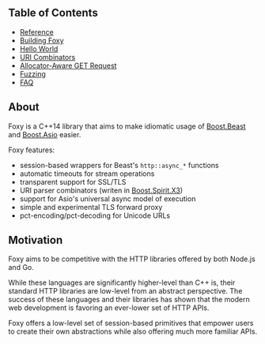 ## Table of Contents

* [Reference](./reference.md#reference)
* [Building Foxy](./building.md#building)
* [Hello World](./hello-world.md#hello-world)
* [URI Combinators](./uri-combinators.md#uri-combinators)
* [Allocator-Aware GET Request](./allocator-client.md#allocator-aware-client)
* [Fuzzing](./fuzzing.md#fuzzing)
* [FAQ](./faq.md#frequently-asked-questions)

## About

Foxy is a C++14 library that aims to make idiomatic usage of
[Boost.Beast](https://www.boost.org/doc/libs/release/libs/beast/doc/html/index.html)
and [Boost.Asio](https://www.boost.org/doc/libs/release/doc/html/boost_asio.html)
easier.

Foxy features:
* session-based wrappers for Beast's `http::async_*` functions
* automatic timeouts for stream operations
* transparent support for SSL/TLS
* URI parser combinators (writen in [Boost.Spirit.X3](https://www.boost.org/doc/libs/release/libs/spirit/doc/x3/html/index.html))
* support for Asio's universal async model of execution
* simple and experimental TLS forward proxy
* pct-encoding/pct-decoding for Unicode URLs

## Motivation

Foxy aims to be competitive with the HTTP libraries offered by both Node.js and Go.

While these languages are significantly higher-level than C++ is, their standard HTTP libraries are
low-level from an abstract perspective. The success of these languages and their libraries has shown
that the modern web development is favoring an ever-lower set of HTTP APIs.

Foxy offers a low-level set of session-based primitives that empower users to create their own
abstractions while also offering much more familiar APIs.
